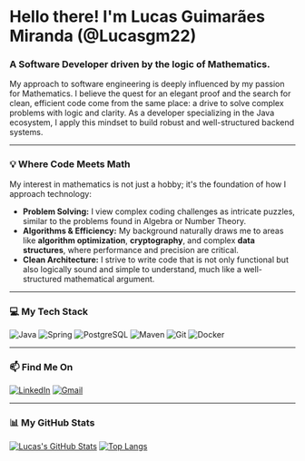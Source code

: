 # Hello there! I'm Lucas Guimarães Miranda (@Lucasgm22)

### A Software Developer driven by the logic of Mathematics.

My approach to software engineering is deeply influenced by my passion for Mathematics. I believe the quest for an elegant proof and the search for clean, efficient code come from the same place: a drive to solve complex problems with logic and clarity. As a developer specializing in the Java ecosystem, I apply this mindset to build robust and well-structured backend systems.

---

### 💡 Where Code Meets Math

My interest in mathematics is not just a hobby; it's the foundation of how I approach technology:

* **Problem Solving:** I view complex coding challenges as intricate puzzles, similar to the problems found in Algebra or Number Theory.
* **Algorithms & Efficiency:** My background naturally draws me to areas like **algorithm optimization**, **cryptography**, and complex **data structures**, where performance and precision are critical.
* **Clean Architecture:** I strive to write code that is not only functional but also logically sound and simple to understand, much like a well-structured mathematical argument.

---

### 💻 My Tech Stack

![Java](https://img.shields.io/badge/Java-ED8B00?style=for-the-badge&logo=openjdk&logoColor=white)
![Spring](https://img.shields.io/badge/Spring-6DB33F?style=for-the-badge&logo=spring&logoColor=white)
![PostgreSQL](https://img.shields.io/badge/PostgreSQL-4169E1?style=for-the-badge&logo=postgresql&logoColor=white)
![Maven](https://img.shields.io/badge/Maven-C71A36?style=for-the-badge&logo=apachemaven&logoColor=white)
![Git](https://img.shields.io/badge/GIT-E44C30?style=for-the-badge&logo=git&logoColor=white)
![Docker](https://img.shields.io/badge/Docker-2496ED?style=for-the-badge&logo=docker&logoColor=white)

---

### 📫 Find Me On

[![LinkedIn](https://img.shields.io/badge/LinkedIn-0077B5?style=for-the-badge&logo=linkedin&logoColor=white)](https://www.linkedin.com/in/lsgsma)
[![Gmail](https://img.shields.io/badge/Gmail-D14836?style=for-the-badge&logo=gmail&logoColor=white)](mailto:lucasgm22@gmail.com)

---

### 📊 My GitHub Stats

[![Lucas's GitHub Stats](https://github-readme-stats.vercel.app/api?username=Lucasgm22&show_icons=true&theme=tokyonight&hide_border=true&count_private=true)](https://github.com/Lucasgm22)
[![Top Langs](https://github-readme-stats.vercel.app/api/top-langs/?username=Lucasgm22&layout=compact&theme=tokyonight&hide_border=true)](https://github.com/Lucasgm22)

